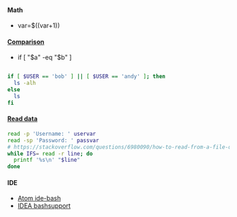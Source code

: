 
#### Math
- var=$((var+1))

#### [Comparison](http://tldp.org/LDP/abs/html/comparison-ops.html)
- if [ "$a" -eq "$b" ]

```bash

if [ $USER == 'bob' ] || [ $USER == 'andy' ]; then
  ls -alh
else
  ls
fi
```

#### [Read data](https://ryanstutorials.net/bash-scripting-tutorial/bash-input.php)
```bash
read -p 'Username: ' uservar
read -sp 'Password: ' passvar
# https://stackoverflow.com/questions/6980090/how-to-read-from-a-file-or-stdin-in-bash
while IFS= read -r line; do
  printf '%s\n' "$line"
done
```


#### IDE
- [Atom ide-bash](https://atom.io/packages/ide-bash)
- [IDEA bashsupport](https://www.plugin-dev.com/project/bashsupport/)